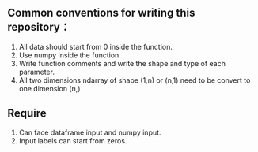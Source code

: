 ## Common conventions for writing this repository：
1. All data should start from 0 inside the function.
2. Use numpy inside the function.
3. Write function comments and write the shape and type of each parameter.
4. All two dimensions ndarray of shape (1,n) or (n,1) need to be convert to one dimension (n,)
## Require
1. Can face dataframe input and numpy input.
2. Input labels can start from zeros.
